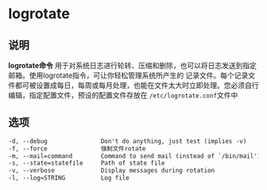 # **logrotate**

## 说明

**logrotate命令** 用于对系统日志进行轮转、压缩和删除，也可以将日志发送到指定邮箱。使用logrotate指令，可让你轻松管理系统所产生的
记录文件。每个记录文件都可被设置成每日，每周或每月处理，也能在文件太大时立即处理。您必须自行编辑，指定配置文件，预设的配置文件存放在
`/etc/logrotate.conf`文件中

## 选项

```markdown
-d, --debug               Don't do anything, just test (implies -v)
-f, --force               强制文件rotate
-m, --mail=command        Command to send mail (instead of `/bin/mail')
-s, --state=statefile     Path of state file
-v, --verbose             Display messages during rotation
-l, --log=STRING          Log file

```



